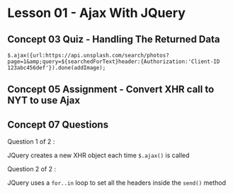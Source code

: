 # Lesson 01 - Ajax With JQuery

## Concept 03 Quiz - Handling The Returned Data
`$.ajax({url:https://api.unsplash.com/search/photos?page=1&amp;query=${searchedForText}header:{Authorization:'Client-ID 123abc456def'}).done(addImage);`

## Concept 05 Assignment - Convert XHR call to NYT to use Ajax

## Concept 07 Questions

Question 1 of 2 :

JQuery creates a new XHR object each time `$.ajax()` is called

Question 2 of 2 :

JQuery uses a `for..in` loop to set all the headers inside the `send()` method